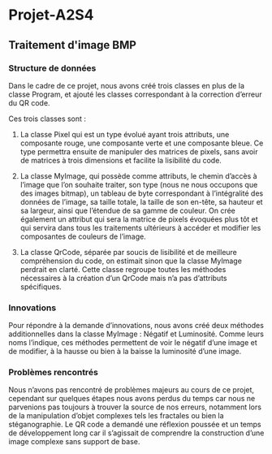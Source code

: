 # Projet-A2S4
## Traitement d'image BMP

### Structure de données
Dans le cadre de ce projet, nous avons créé trois classes en plus de la classe Program, et ajouté les classes correspondant à la correction d’erreur du QR code. 

Ces trois classes sont :
1. La classe Pixel qui est un type évolué ayant trois attributs, une composante rouge, une composante verte et une composante bleue. 
Ce type permettra ensuite de manipuler des matrices de pixels, sans avoir de matrices à trois dimensions et facilite la lisibilité du code.

2. La classe MyImage, qui possède comme attributs, le chemin d’accès à l’image que l’on souhaite traiter, son type (nous ne nous occupons que des images bitmap), un tableau de byte correspondant à l’intégralité des données de l’image, sa taille totale, la taille de son en-tête, sa hauteur et sa largeur, ainsi que l’étendue de sa gamme de couleur. On crée également un attribut qui sera la matrice de pixels évoquées plus tôt et qui servira dans tous les traitements ultérieurs à accéder et modifier les composantes de couleurs de l’image.

3. La classe QrCode, séparée par soucis de lisibilité et de meilleure compréhension du code, on estimait sinon que la classe MyImage perdrait en clarté. 
 Cette classe regroupe toutes les méthodes nécessaires à la création d’un QrCode mais n’a pas d’attributs spécifiques.
### Innovations
Pour répondre à la demande d’innovations, nous avons créé deux méthodes additionnelles dans la classe MyImage : Négatif et Luminosité. Comme leurs noms l’indique, ces méthodes permettent de voir le négatif d’une image et de modifier, à la hausse ou bien à la baisse la luminosité d’une image.
### Problèmes rencontrés
Nous n’avons pas rencontré de problèmes majeurs au cours de ce projet, cependant sur quelques étapes nous avons perdus du temps car nous ne parvenions pas toujours à trouver la source de nos erreurs, notamment lors de la manipulation d’objet complexes tels les fractales ou bien la stéganographie. Le QR code a demandé une réflexion poussée et un temps de développement long car il s’agissait de comprendre la construction d’une image complexe sans support de base.
